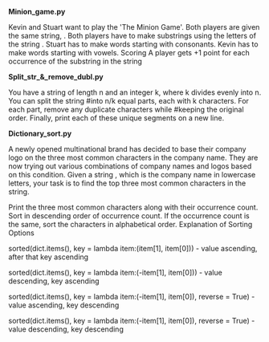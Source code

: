 **Minion_game.py**

Kevin and Stuart want to play the 'The Minion Game'.
Both players are given the same string, .
Both players have to make substrings using the letters of the string .
Stuart has to make words starting with consonants.
Kevin has to make words starting with vowels.
Scoring
A player gets +1 point for each occurrence of the substring in the string 


**Split_str_&_remove_dubl.py**

You have a string of length n and an integer k, where k divides evenly into n. 
You can split the string #into n/k equal parts, each with k characters. 
For each part, remove any duplicate characters while #keeping the original order. 
Finally, print each of these unique segments on a new line.


**Dictionary_sort.py**

A newly opened multinational brand has decided to base their company logo on the three most common characters in the company name. They are now trying out various combinations of company names and logos based on this condition. Given a string , which is the company name in lowercase letters, your task is to find the top three most common characters in the string.

Print the three most common characters along with their occurrence count.
Sort in descending order of occurrence count.
If the occurrence count is the same, sort the characters in alphabetical order.
Explanation of Sorting Options

sorted(dict.items(), key = lambda item:(item[1], item[0])) - value ascending, after that key ascending

sorted(dict.items(), key = lambda item:(-item[1], item[0])) - value descending, key ascending

sorted(dict.items(), key = lambda item:(-item[1], item[0]), reverse = True) - value ascending, key descending

sorted(dict.items(), key = lambda item:(-item[1], item[0]), reverse = True) - value descending, key descending